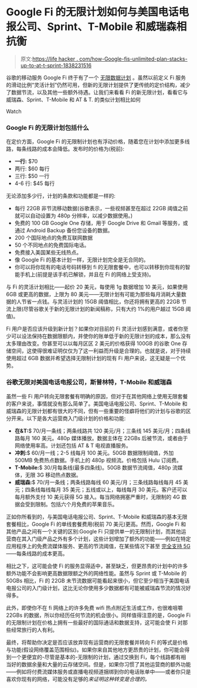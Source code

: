 # Google Fi 的无限计划如何与美国电话电报公司、Sprint、T-Mobile 和威瑞森相抗衡

> 原文:[https://life hacker . com/how-Google-fis-unlimited-plan-stacks-up-to-at-t-sprint-1838231516](https://lifehacker.com/how-google-fis-unlimited-plan-stacks-up-to-at-t-sprint-1838231516)

谷歌的移动服务 Google Fi 终于有了一个 [无限数据计划](https://fi.google.com/about/plans/) 。虽然以前定义 Fi 服务的滑动比例“灵活计划”仍然可用，但新的无限计划提供了更传统的定价结构，减少了数据节流，以及其他一些额外待遇。让我们来看看 Fi 的新无限计划，看看它与威瑞森、Sprint、T-Mobile 和 AT & T.
的类似计划相比如何

Watch

### Google Fi 的无限计划包括什么

在定价方面，Google Fi 的无限制计划也有浮动价格，随着您在计划中添加更多线路，每条线路的成本会降低。发布时的价格为(税前):

*   **一行:** $70
*   两行: $60 每行
*   三行: $50 一行
*   4-6 行: $45 每行

无论添加多少行，计划的条款和功能都是一样的:

*   每行 22GB 非节流移动数据(谷歌表示，一些视频甚至在超过 22GB 阈值之前就可以自动设置为 480p 分辨率，以减少数据使用。)
*   免费的 100 GB Google One 存储，用于 Google Drive 和 Gmail 等服务，或通过 Android Backup 备份您设备的数据。
*   200 个国际地点的免费互联网数据
*   50 个不同地点的免费国际电话。
*   免费接入美国某些无线热点。
*   像 Google Fi 的基本计划一样，无限计划完全是无合同的。
*   你可以将你现有的电话号码转移到 fi 的无限套餐中，也可以转移到你现有的智能手机上(前提是该手机已解锁，并且在 Fi 的网络上受支持)。

与 Fi 的灵活计划相比——起价 20 美元，每使用 1g 数据增加 10 美元，如果使用 6GB 或更高的数据，上限为 80 美元——无限计划有可能为那些每月消耗大量数据的人节省一点钱。与灵活计划的 15GB 阈值相比，你还将拥有更高的 22GB 节流上限(尽管谷歌关于新的无限计划的新闻稿称，只有大约 1%的用户越过 15GB 阈值)。

Fi 用户是否应该升级到新计划？如果你对目前的 Fi 灵活计划感到满意，或者你至少可以设法保持在数据限额内，并使你的账单低于新的无限计划的成本，那么没有太多理由改变。你甚至可以以每月区区 2 美元的价格获得 100GB 的谷歌 One 存储空间，这使得很难证明仅仅为了这一利益而升级是合理的。也就是说，对于持续使用超过 6GB 数据并希望选择无限制计划的现有 Fi 用户来说，这无疑是一个优势。

### 谷歌无限对美国电话电报公司，斯普林特，T-Mobile 和威瑞森

虽然一些 Fi 用户转向无限套餐有明确的原因，但对于在其他网络上使用无限套餐的客户来说，事情就没有那么简单了。美国电话电报公司、Sprint、T-Mobile 和威瑞森的无限计划都有很大的不同，但有一些重要的怪癖将他们的计划与谷歌的区分开来。以下是各大运营商入门级计划的价格和功能:

*   **在&T:**$ 70/月一条线；两条线路共 120 美元/月；三条线 145 美元/月；四条线路每月 160 美元。480p 媒体播放。数据主体在 22GBs 后被节流，或者由于网络使用率高。计划还包括 AT & T 电视直播服务。
*   **冲刺:**$ 60/月一线；2-5 线每月 100 美元。50GB 数据限制阈值，外加 500MB 免费热点数据。手机上的 480p 视频流。价格包括 Hulu 订阅费。
*   **T-Mobile:**$ 30/月每条线(最多四条线)。50GB 数据节流阈值，480p 流媒体，无限 3G 移动热点数据。
*   **威瑞森:**$ 70/月一条线；两条线路每线 60 美元/月；三条线路每线每月 45 美元；四条线每线每月 35 美元；五线或以上，每线每月 30 美元。客户还可以每月额外支付 10 美元获得 5G 接入。每当网络拥塞严重时，无限制的 4G 数据会受到限制。包括六个月免费的苹果音乐。

正如你所看到的，与美国电话电报公司、Sprint、T-Mobile 和威瑞森的基本无限套餐相比，Google Fi 的单线套餐费用(税前 70 美元)更高。然而，Google Fi 和其他产品之间有一个关键的区别:Google Fi 只提供单一的无限制计划，而其他运营商在其入门级产品之外有多个计划，这些计划增加了额外的功能——例如在特定应用程序上的免费流媒体服务、更高的节流阈值，在某些情况下甚至 [完全支持 5G](https://lifehacker.com/heres-your-cheat-sheet-for-verizons-new-5g-data-plans-1833278817)——每条线路的成本更高。

相比之下，这可能会使 Fi 的服务显得适中，甚至缺乏，但更昂贵的计划中的许多额外功能不会影响更高数据限额之外的网络性能。虽然与 Sprint 或 T-Mobile 的 50GBs 相比，Fi 的 22GB 未节流数据可能看起来很小，但它至少相当于美国电话电报公司的入门级计划，这比无论你使用多少数据都有可能被威瑞森节流的情况好得多。

此外，即使你不在 fi 网络上的许多免费 wifi 热点附近生活或工作，也很难咀嚼 22GBs 的数据，所以你经历任何节流的机会很小。同样值得注意的是，Google Fi 的无限制计划在价格上拥有一些最好的国际通话和数据支持，这可能会使 Fi 对那些经常旅行的人有利。

最终，将帮助你决定是否应该放弃现有运营商的无限套餐并转向 Fi 的等式是价格与功能(假设网络覆盖范围相似)。如果你来自其他地方更昂贵的计划，你可能会得到一个更便宜的-尽管是基本的-无限制的计划，通过交换到 Fi，每个线路都有相当好的数据余量和大量的云存储空间。但是，如果你习惯了其他运营商的额外功能——例如将付费流媒体服务或直播电视频道捆绑到你的电话账单中——或者你只是喜欢你现有的网络，可能没有足够的*来证明这种转变是合理的。*